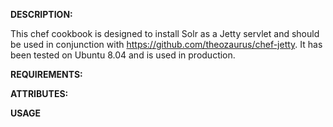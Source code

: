 **DESCRIPTION:**

This chef cookbook is designed to install Solr as a Jetty servlet and should be used in conjunction with https://github.com/theozaurus/chef-jetty. It has been tested on Ubuntu 8.04 and is used in production.

**REQUIREMENTS:**

**ATTRIBUTES:**

**USAGE**

